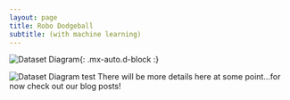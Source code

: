```yaml
---
layout: page
title: Robo Dodgeball
subtitle: (with machine learning)
---
```


![Dataset Diagram](/ml_comprobofinal/img/LSTM_testing.svg){: .mx-auto.d-block :}


![Dataset Diagram](/ml_comprobofinal/img/LSTM_testing.svg)
test
There will be more details here at some point...for now check out our blog posts!
